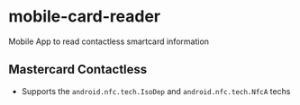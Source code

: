 # mobile-card-reader
Mobile App to read contactless smartcard information

## Mastercard Contactless

- Supports the `android.nfc.tech.IsoDep` and `android.nfc.tech.NfcA` techs
